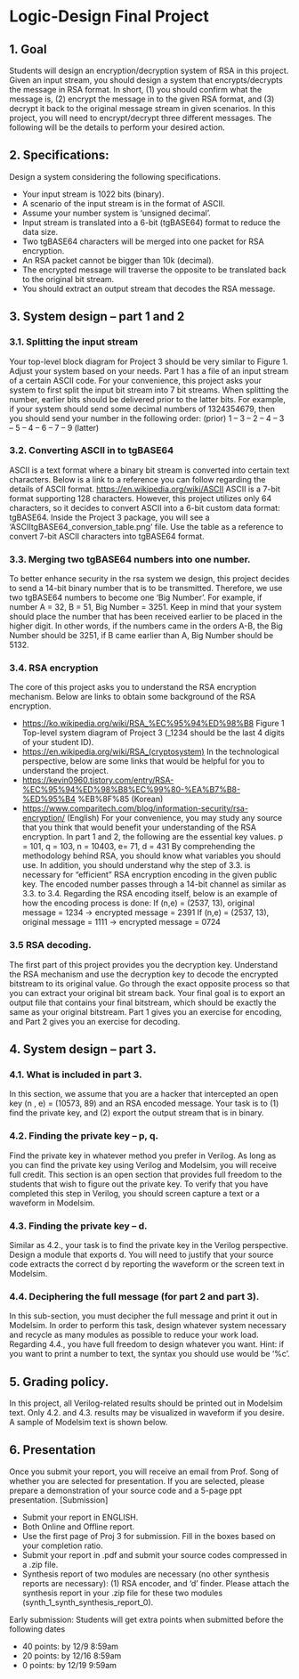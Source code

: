 # Logic-Design Final Project

## 1. Goal
Students will design an encryption/decryption system of RSA in this project. Given an input stream,
you should design a system that encrypts/decrypts the message in RSA format. In short, (1) you should
confirm what the message is, (2) encrypt the message in to the given RSA format, and (3) decrypt it back
to the original message stream in given scenarios. In this project, you will need to encrypt/decrypt three
different messages. The following will be the details to perform your desired action.

## 2. Specifications:
Design a system considering the following specifications.
- Your input stream is 1022 bits (binary).
- A scenario of the input stream is in the format of ASCII.
- Assume your number system is ‘unsigned decimal’.
- Input stream is translated into a 6-bit (tgBASE64) format to reduce the data size.
- Two tgBASE64 characters will be merged into one packet for RSA encryption.
- An RSA packet cannot be bigger than 10k (decimal).
- The encrypted message will traverse the opposite to be translated back to the original bit stream.
- You should extract an output stream that decodes the RSA message.

## 3. System design – part 1 and 2

### 3.1. Splitting the input stream
Your top-level block diagram for Project 3 should be very similar to Figure 1. Adjust your system based
on your needs. Part 1 has a file of an input stream of a certain ASCII code. For your convenience, this
project asks your system to first split the input bit stream into 7 bit streams. When splitting the number,
earlier bits should be delivered prior to the latter bits. For example, if your system should send some
decimal numbers of 1324354679, then you should send your number in the following order:
(prior) 1 – 3 – 2 – 4 – 3 – 5 – 4 – 6 – 7 – 9 (latter)

### 3.2. Converting ASCII in to tgBASE64
ASCII is a text format where a binary bit stream is converted into certain text characters. Below is a
link to a reference you can follow regarding the details of ASCII format.
https://en.wikipedia.org/wiki/ASCII
ASCII is a 7-bit format supporting 128 characters. However, this project utilizes only 64 characters, so it decides
to convert ASCII into a 6-bit custom data format: tgBASE64. Inside the Project 3 package, you will see a ‘ASCIItgBASE64_conversion_table.png’ file. Use the table as a reference to convert 7-bit ASCII characters into tgBASE64
format.

### 3.3. Merging two tgBASE64 numbers into one number.
To better enhance security in the rsa system we design, this project decides to send a 14-bit binary
number that is to be transmitted. Therefore, we use two tgBASE64 numbers to become one ‘Big Number’.
For example, if number A = 32, B = 51, Big Number = 3251. Keep in mind that your system should place
the number that has been received earlier to be placed in the higher digit. In other words, if the numbers
came in the orders A-B, the Big Number should be 3251, if B came earlier than A, Big Number should
be 5132.

### 3.4. RSA encryption
The core of this project asks you to understand the RSA encryption mechanism. Below are links to
obtain some background of the RSA encryption.
- https://ko.wikipedia.org/wiki/RSA_%EC%95%94%ED%98%B8
Figure 1 Top-level system diagram of Project 3
(_1234 should be the last 4 digits of your student ID).
- https://en.wikipedia.org/wiki/RSA_(cryptosystem)
In the technological perspective, below are some links that would be helpful for you to understand the
project.
- https://kevin0960.tistory.com/entry/RSA-%EC%95%94%ED%98%B8%EC%99%80-%EA%B7%B8-%ED%95%B4
%EB%8F%85 (Korean)
- https://www.comparitech.com/blog/information-security/rsa-encryption/ (English)
For your convenience, you may study any source that you think that would benefit your understanding
of the RSA encryption.
In part 1 and 2, the following are the essential key values.
p = 101, q = 103, n = 10403, e= 71, d = 431
By comprehending the methodology behind RSA, you should know what variables you should use. In
addition, you should understand why the step of 3.3. is necessary for “efficient” RSA encryption encoding
in the given public key.
The encoded number passes through a 14-bit channel as similar as 3.3. to 3.4. Regarding the RSA
encoding itself, below is an example of how the encoding process is done:
If (n,e) = (2537, 13), original message = 1234 → encrypted message = 2391
If (n,e) = (2537, 13), original message = 1111 → encrypted message = 0724

### 3.5 RSA decoding.
The first part of this project provides you the decryption key. Understand the RSA mechanism and use
the decryption key to decode the encrypted bitstream to its original value. Go through the exact opposite
process so that you can extract your original bit stream back. Your final goal is to export an output file
that contains your final bitstream, which should be exactly the same as your original bitstream. Part 1
gives you an exercise for encoding, and Part 2 gives you an exercise for decoding.

## 4. System design – part 3.
### 4.1. What is included in part 3.
In this section, we assume that you are a hacker that intercepted an open key (n , e) = (10573, 89) and
an RSA encoded message. Your task is to (1) find the private key, and (2) export the output stream that
is in binary.

### 4.2. Finding the private key – p, q.
Find the private key in whatever method you prefer in Verilog. As long as you can find the private key
using Verilog and Modelsim, you will receive full credit. This section is an open section that provides full
freedom to the students that wish to figure out the private key. To verify that you have completed this
step in Verilog, you should screen capture a text or a waveform in Modelsim.

### 4.3. Finding the private key – d.
Similar as 4.2., your task is to find the private key in the Verilog perspective. Design a module that
exports d. You will need to justify that your source code extracts the correct d by reporting the waveform
or the screen text in Modelsim.

### 4.4. Deciphering the full message (for part 2 and part 3).
In this sub-section, you must decipher the full message and print it out in Modelsim. In order to
perform this task, design whatever system necessary and recycle as many modules as possible to reduce
your work load. Regarding 4.4., you have full freedom to design whatever you want.
Hint: if you want to print a number to text, the syntax you should use would be ‘%c’.

## 5. Grading policy.
In this project, all Verilog-related results should be printed out in Modelsim text. Only 4.2. and 4.3.
results may be visualized in waveform if you desire. A sample of Modelsim text is shown below.

## 6. Presentation
Once you submit your report, you will receive an email from Prof. Song of whether you are selected for
presentation. If you are selected, please prepare a demonstration of your source code and a 5-page ppt
presentation.
[Submission]
- Submit your report in ENGLISH.
- Both Online and Offline report.
- Use the first page of Proj 3 for submission. Fill in the boxes based on your completion ratio.
- Submit your report in .pdf and submit your source codes compressed in a .zip file.
- Synthesis report of two modules are necessary (no other synthesis reports are necessary):
(1) RSA encoder, and ‘d’ finder. Please attach the synthesis report in your .zip file for these two
modules (synth_1_synth_synthesis_report_0).

Early submission: Students will get extra points when submitted before the following dates
- 40 points: by 12/9 8:59am
- 20 points: by 12/16 8:59am
- 0 points: by 12/19 9:59am
